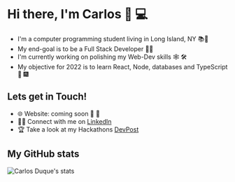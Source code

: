 
# Hi there, I'm Carlos 👋 💻

- I'm a computer programming student living in Long Island, NY 📚🗽
- My end-goal is to be a Full Stack Developer 👨‍💻 
- I'm currently working on polishing my Web-Dev skills 🕸️ 🛠️ 
- My objective for 2022 is to learn React, Node, databases and TypeScript 🚀 🎆

## Lets get in Touch!

- 🌐 Website: coming soon 👀 🚧
- 👨‍💼 Connect with me on [LinkedIn](https://www.linkedin.com/in/carlos-duque-77488b1b8/)
- 🏆 Take a look at my Hackathons [DevPost](https://devpost.com/CDDR1?ref_content=user-portfolio&ref_feature=portfolio&ref_medium=global-nav)

## My GitHub stats

![Carlos Duque's stats](/Documents/github-stats.svg)
